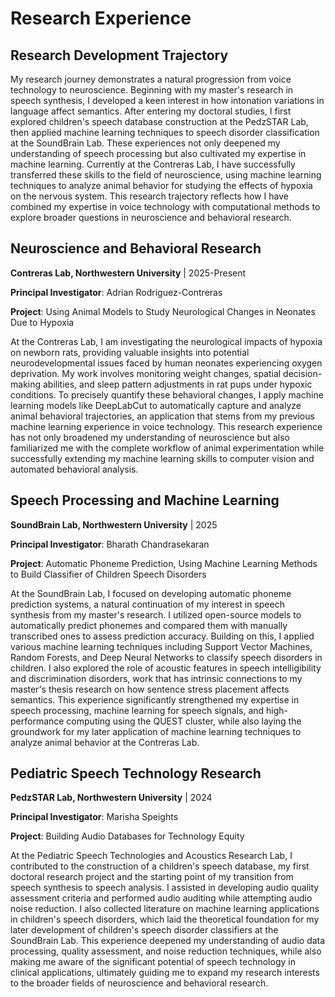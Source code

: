 # Research Experience

## Research Development Trajectory

My research journey demonstrates a natural progression from voice technology to neuroscience. Beginning with my master's research in speech synthesis, I developed a keen interest in how intonation variations in language affect semantics. After entering my doctoral studies, I first explored children's speech database construction at the PedzSTAR Lab, then applied machine learning techniques to speech disorder classification at the SoundBrain Lab. These experiences not only deepened my understanding of speech processing but also cultivated my expertise in machine learning. Currently at the Contreras Lab, I have successfully transferred these skills to the field of neuroscience, using machine learning techniques to analyze animal behavior for studying the effects of hypoxia on the nervous system. This research trajectory reflects how I have combined my expertise in voice technology with computational methods to explore broader questions in neuroscience and behavioral research.

## Neuroscience and Behavioral Research

**Contreras Lab, Northwestern University** | 2025-Present

**Principal Investigator**: Adrian Rodriguez-Contreras

**Project**: Using Animal Models to Study Neurological Changes in Neonates Due to Hypoxia

At the Contreras Lab, I am investigating the neurological impacts of hypoxia on newborn rats, providing valuable insights into potential neurodevelopmental issues faced by human neonates experiencing oxygen deprivation. My work involves monitoring weight changes, spatial decision-making abilities, and sleep pattern adjustments in rat pups under hypoxic conditions. To precisely quantify these behavioral changes, I apply machine learning models like DeepLabCut to automatically capture and analyze animal behavioral trajectories, an application that stems from my previous machine learning experience in voice technology. This research experience has not only broadened my understanding of neuroscience but also familiarized me with the complete workflow of animal experimentation while successfully extending my machine learning skills to computer vision and automated behavioral analysis.

## Speech Processing and Machine Learning

**SoundBrain Lab, Northwestern University** | 2025

**Principal Investigator**: Bharath Chandrasekaran

**Project**: Automatic Phoneme Prediction, Using Machine Learning Methods to Build Classifier of Children Speech Disorders

At the SoundBrain Lab, I focused on developing automatic phoneme prediction systems, a natural continuation of my interest in speech synthesis from my master's research. I utilized open-source models to automatically predict phonemes and compared them with manually transcribed ones to assess prediction accuracy. Building on this, I applied various machine learning techniques including Support Vector Machines, Random Forests, and Deep Neural Networks to classify speech disorders in children. I also explored the role of acoustic features in speech intelligibility and discrimination disorders, work that has intrinsic connections to my master's thesis research on how sentence stress placement affects semantics. This experience significantly strengthened my expertise in speech processing, machine learning for speech signals, and high-performance computing using the QUEST cluster, while also laying the groundwork for my later application of machine learning techniques to analyze animal behavior at the Contreras Lab.

## Pediatric Speech Technology Research

**PedzSTAR Lab, Northwestern University** | 2024

**Principal Investigator**: Marisha Speights

**Project**: Building Audio Databases for Technology Equity

At the Pediatric Speech Technologies and Acoustics Research Lab, I contributed to the construction of a children's speech database, my first doctoral research project and the starting point of my transition from speech synthesis to speech analysis. I assisted in developing audio quality assessment criteria and performed audio auditing while attempting audio noise reduction. I also collected literature on machine learning applications in children's speech disorders, which laid the theoretical foundation for my later development of children's speech disorder classifiers at the SoundBrain Lab. This experience deepened my understanding of audio data processing, quality assessment, and noise reduction techniques, while also making me aware of the significant potential of speech technology in clinical applications, ultimately guiding me to expand my research interests to the broader fields of neuroscience and behavioral research.
